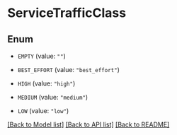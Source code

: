 # ServiceTrafficClass

## Enum


* `EMPTY` (value: `""`)

* `BEST_EFFORT` (value: `"best_effort"`)

* `HIGH` (value: `"high"`)

* `MEDIUM` (value: `"medium"`)

* `LOW` (value: `"low"`)


[[Back to Model list]](../README.md#documentation-for-models) [[Back to API list]](../README.md#documentation-for-api-endpoints) [[Back to README]](../README.md)


